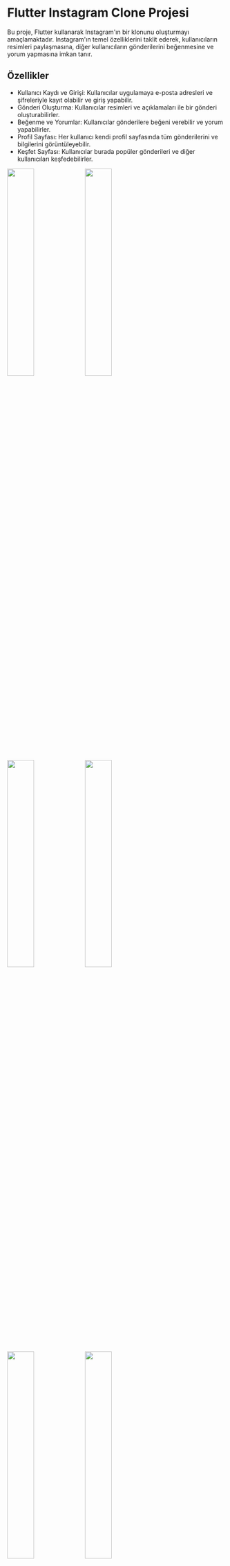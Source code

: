 # Flutter Instagram Clone Projesi

Bu proje, Flutter kullanarak Instagram'ın bir klonunu oluşturmayı amaçlamaktadır. Instagram'ın temel özelliklerini taklit ederek, kullanıcıların resimleri paylaşmasına, diğer kullanıcıların gönderilerini beğenmesine ve yorum yapmasına imkan tanır.

## Özellikler
- Kullanıcı Kaydı ve Girişi: Kullanıcılar uygulamaya e-posta adresleri ve şifreleriyle kayıt olabilir ve giriş yapabilir.
- Gönderi Oluşturma: Kullanıcılar resimleri ve açıklamaları ile bir gönderi oluşturabilirler.
- Beğenme ve Yorumlar: Kullanıcılar gönderilere beğeni verebilir ve yorum yapabilirler.
- Profil Sayfası: Her kullanıcı kendi profil sayfasında tüm gönderilerini ve bilgilerini görüntüleyebilir.
- Keşfet Sayfası: Kullanıcılar burada popüler gönderileri ve diğer kullanıcıları keşfedebilirler.


<img src="https://github.com/umitavc/instagram-clone/assets/62944836/7665633a-cedb-47d8-9eea-527579958f71" width=35%>
<img src="https://github.com/umitavc/instagram-clone/assets/62944836/5d0d7606-26d3-4012-8bb3-314dc6a0cb6f" width=35%>
<img src="https://github.com/umitavc/instagram-clone/assets/62944836/15664a4b-a974-48fb-a6a1-15e204a78263" width=35%>
<img src="https://github.com/umitavc/instagram-clone/assets/62944836/9e5fc078-80dc-4c41-b626-71fef80cfbde" width=35%>
<img src="https://github.com/umitavc/instagram-clone/assets/62944836/3e0dde1f-05e1-4c40-9ee3-75299e2fa0eb" width=35%>
<img src="https://github.com/umitavc/instagram-clone/assets/62944836/8a804999-1490-49df-b9fa-ec9463a25450" width=35%>
<img src="https://github.com/umitavc/instagram-clone/assets/62944836/297f301a-a8b9-4d04-80bd-8b95eacb16f7" width=35%>
<img src="https://github.com/umitavc/instagram-clone/assets/62944836/f0d9e54d-598c-4087-8464-fd955288636b" width=35%>



